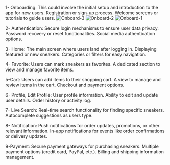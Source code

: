 
1- Onboarding:
This could involve the initial setup and introduction to the app for new users.
Registration or sign-up process.
Welcome screens or tutorials to guide users.
![Onboard-3](https://github.com/abdalrhmanreda/nike-app/assets/93455945/82bc5dcb-26b7-4aa4-9273-8961b89cf08c)
![Onboard-2](https://github.com/abdalrhmanreda/nike-app/assets/93455945/6f898b69-d26c-414b-9a90-e9f239ceacb1)
![Onboard-1](https://github.com/abdalrhmanreda/nike-app/assets/93455945/8362ae45-d85e-4583-babe-9783b898ac0c)

2- Authentication:
Secure login mechanisms to ensure user data privacy.
Password recovery or reset functionalities.
Social media authentication options.

3- Home:
The main screen where users land after logging in.
Displaying featured or new sneakers.
Categories or filters for easy navigation.

4- Favorite:
Users can mark sneakers as favorites.
A dedicated section to view and manage favorite items.

5-Cart:
Users can add items to their shopping cart.
A view to manage and review items in the cart.
Checkout and payment options.

6- Profile, Edit Profile:
User profile information.
Ability to edit and update user details.
Order history or activity log.

7- Live Search:
Real-time search functionality for finding specific sneakers.
Autocomplete suggestions as users type.

8- Notification:
Push notifications for order updates, promotions, or other relevant information.
In-app notifications for events like order confirmations or delivery updates.

9-Payment:
Secure payment gateways for purchasing sneakers.
Multiple payment options (credit card, PayPal, etc.).
Billing and shipping information management.
